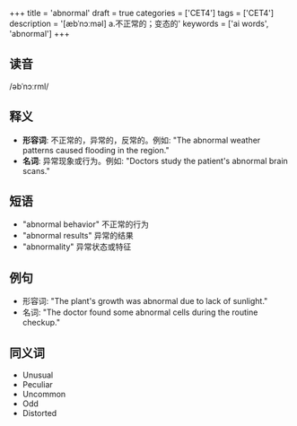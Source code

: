 +++
title = 'abnormal'
draft = true
categories = ['CET4']
tags = ['CET4']
description = '[æbˈnɔːməl] a.不正常的；变态的'
keywords = ['ai words', 'abnormal']
+++

## 读音
/əbˈnɔːrml/

## 释义
- **形容词**: 不正常的，异常的，反常的。例如: "The abnormal weather patterns caused flooding in the region."
- **名词**: 异常现象或行为。例如: "Doctors study the patient's abnormal brain scans."

## 短语
- "abnormal behavior" 不正常的行为
- "abnormal results" 异常的结果
- "abnormality" 异常状态或特征

## 例句
- 形容词: "The plant's growth was abnormal due to lack of sunlight."
- 名词: "The doctor found some abnormal cells during the routine checkup."

## 同义词
- Unusual
- Peculiar
- Uncommon
- Odd
- Distorted
